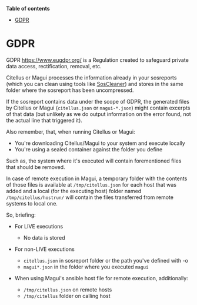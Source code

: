 **Table of contents**

<!-- TOC depthFrom:1 insertAnchor:false orderedList:false -->

- [GDPR](#gdpr)

<!-- /TOC -->

# GDPR

GDPR <https://www.eugdpr.org/> is a Regulation created to safeguard private data access, rectification, removal, etc.

Citellus or Magui processes the information already in your sosreports (which you can clean using tools like [SosCleaner](https://github.com/RedHatGov/soscleaner)) and stores in the same folder where the sosreport has been uncompressed.

If the sosreport contains data under the scope of GDPR, the generated files by Citellus or Magui (`citellus.json` or `magui-*.json`) might contain excerpts of that data (but unlikely as we do output information on the error found, not the actual line that triggered it).

Also remember, that, when running Citellus or Magui:

- You're downloading Citellus/Magui to your system and execute locally
- You're using a sealed container against the folder you define

Such as, the system where it's executed will contain forementioned files that should be removed.

In case of remote execution in Magui, a temporary folder with the contents of those files is available at `/tmp/citellus.json` for each host that was added and a local (for the executing host) folder named `/tmp/citellus/hostrun/` will contain the files transferred from remote systems to local one.

So, briefing:

- For LIVE executions
  - No data is stored
- For non-LIVE executions

  - `citellus.json` in sosreport folder or the path you've defined with -o
  - `magui*.json` in the folder where you executed `magui`

- When using Magui's ansible host file for remote execution, additionally:
  - `/tmp/citellus.json` on remote hosts
  - `/tmp/citellus` folder on calling host
